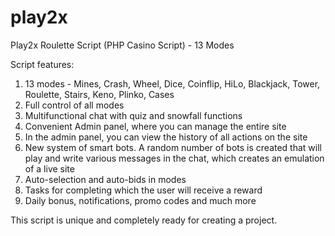 # play2x
Play2x Roulette Script (PHP Casino Script) - 13 Modes

Script features:
1) 13 modes - Mines, Crash, Wheel, Dice, Coinflip, HiLo, Blackjack, Tower, Roulette, Stairs, Keno, Plinko, Cases
2) Full control of all modes
3) Multifunctional chat with quiz and snowfall functions
4) Convenient Admin panel, where you can manage the entire site
5) In the admin panel, you can view the history of all actions on the site
6) New system of smart bots. A random number of bots is created that will play and write various messages in the chat, which creates an emulation of a live site
7) Auto-selection and auto-bids in modes
8) Tasks for completing which the user will receive a reward
9) Daily bonus, notifications, promo codes and much more

This script is unique and completely ready for creating a project.
